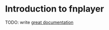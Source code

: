 # Introduction to fnplayer

TODO: write [great documentation](http://jacobian.org/writing/great-documentation/what-to-write/)
